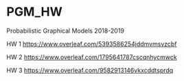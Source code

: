 # PGM_HW
Probabilistic Graphical Models 2018-2019

HW 1
https://www.overleaf.com/5393586254jddmvmsvzcbf

HW 2
https://www.overleaf.com/1795641787cscqnhycmwck

HW 3
https://www.overleaf.com/9582913146vkxcddtsprdq
